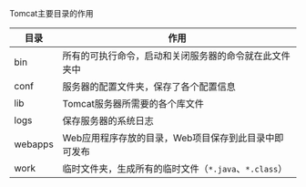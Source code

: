 Tomcat主要目录的作用







| 目录    | 作用                                                   |
| ------- | ------------------------------------------------------ |
| bin     | 所有的可执行命令，启动和关闭服务器的命令就在此文件夹中 |
| conf    | 服务器的配置文件夹，保存了各个配置信息                 |
| lib     | Tomcat服务器所需要的各个库文件                         |
| logs    | 保存服务器的系统日志                                   |
| webapps | Web应用程序存放的目录，Web项目保存到此目录中即可发布   |
| work    | 临时文件夹，生成所有的临时文件（`*.java`、`*.class`）  |

